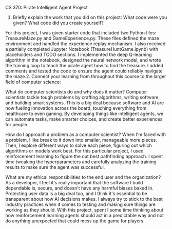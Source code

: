 CS 370: Pirate Intelligent Agent Project
1. Briefly explain the work that you did on this project: What code were you given? What code did you create yourself?

For this project, I was given starter code that included two Python files: TreasureMaze.py and GameExperience.py. These files defined the maze environment and handled the experience replay mechanism. I also received a partially completed Jupyter Notebook (TreasureHuntGame.ipynb) with placeholders and TODO sections. I implemented the deep Q-learning algorithm in the notebook, designed the neural network model, and wrote the training loop to teach the pirate agent how to find the treasure. I added comments and tested the code to ensure the agent could reliably navigate the maze.2. Connect your learning from throughout this course to the larger field of computer science:

What do computer scientists do and why does it matter?
Computer scientists tackle tough problems by crafting algorithms, writing software, and building smart systems. This is a big deal because software and AI are now fueling innovation across the board, touching everything from healthcare to even gaming. By developing things like intelligent agents, we can automate tasks, make smarter choices, and create better experiences for people.

How do I approach a problem as a computer scientist?
When I'm faced with a problem, I like break to it down into smaller, manageable more pieces. Then,  I explore different ways to solve each piece, figuring out which algorithms or models work best.  For this particular project, I used reinforcement learning to figure the out best pathfinding approach. I spent time tweaking the hyperparameters and carefully analyzing the training results to make sure the agent was successful.

What are my ethical responsibilities to the end user and the organization?
As a developer,  I feel it's really important that the software I build dependable is, secure, and doesn't have any harmful biases baked in. Protecting user data is a big deal too,  and I think it's essential to be transparent about how AI decisions makes. I always try to stick to the best industry practices when it comes to testing and making sure things are working as they should.  With this project, spent I some time thinking about how reinforcement learning agents should act in a predictable way and not do anything unexpected that could mess up the game for players.
